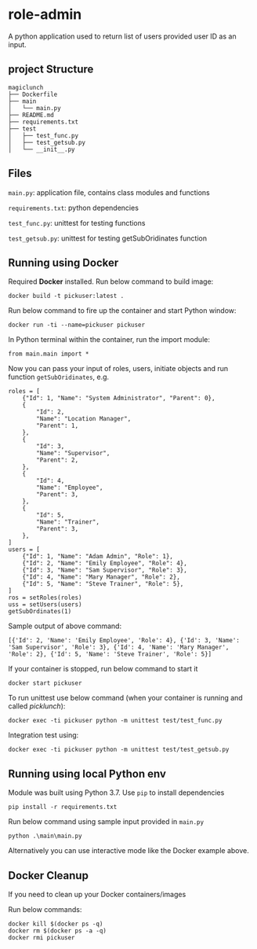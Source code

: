 # role-admin
A python application used to return list of users provided user ID as an input. 

## project Structure
```
magiclunch
├── Dockerfile
├── main
│   └── main.py
├── README.md
├── requirements.txt
├── test
│   ├── test_func.py
│   ├── test_getsub.py
│   └── __init__.py
```

## Files
`main.py`: application file, contains class modules and functions

`requirements.txt`: python dependencies

`test_func.py`: unittest for testing functions

`test_getsub.py`: unittest for testing getSubOridinates function

## Running using Docker
Required **Docker** installed. 
Run below command to build image:

```docker build -t pickuser:latest .```

Run below command to fire up the container and start Python window:

```docker run -ti --name=pickuser pickuser```

In Python terminal within the container, run the import module:

```from main.main import *```

Now you can pass your input of roles, users, initiate objects and run function `getSubOridinates`, e.g.

```
roles = [
    {"Id": 1, "Name": "System Administrator", "Parent": 0},
    {
        "Id": 2,
        "Name": "Location Manager",
        "Parent": 1,
    },
    {
        "Id": 3,
        "Name": "Supervisor",
        "Parent": 2,
    },
    {
        "Id": 4,
        "Name": "Employee",
        "Parent": 3,
    },
    {
        "Id": 5,
        "Name": "Trainer",
        "Parent": 3,
    },
]
users = [
    {"Id": 1, "Name": "Adam Admin", "Role": 1},
    {"Id": 2, "Name": "Emily Employee", "Role": 4},
    {"Id": 3, "Name": "Sam Supervisor", "Role": 3},
    {"Id": 4, "Name": "Mary Manager", "Role": 2},
    {"Id": 5, "Name": "Steve Trainer", "Role": 5},
]
ros = setRoles(roles)
uss = setUsers(users)
getSubOrdinates(1)
```

Sample output of above command:

```[{'Id': 2, 'Name': 'Emily Employee', 'Role': 4}, {'Id': 3, 'Name': 'Sam Supervisor', 'Role': 3}, {'Id': 4, 'Name': 'Mary Manager', 'Role': 2}, {'Id': 5, 'Name': 'Steve Trainer', 'Role': 5}]```

If your container is stopped, run below command to start it

```docker start pickuser```


To run unittest use below command (when your container is running and called *picklunch*):

```docker exec -ti pickuser python -m unittest test/test_func.py```

Integration test using:

```docker exec -ti pickuser python -m unittest test/test_getsub.py```

## Running using local Python env
Module was built using Python 3.7. Use `pip` to install dependencies

```pip install -r requirements.txt```

Run below command using sample input provided in `main.py`

```python .\main\main.py```

Alternatively you can use interactive mode like the Docker example above.


## Docker Cleanup

If you need to clean up your Docker containers/images

Run below commands:

```
docker kill $(docker ps -q)
docker rm $(docker ps -a -q)
docker rmi pickuser
```


